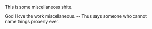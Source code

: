 This is some miscellaneous shite.

God I love the work miscellaneous. -- Thus says someone who cannot name things properly ever.
